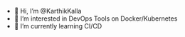 - 👋 Hi, I’m @KarthikKalla
- 👀 I’m interested in DevOps Tools on Docker/Kubernetes
- 🌱 I’m currently learning CI/CD


<!---
KarthikKalla/KarthikKalla is a ✨ special ✨ repository because its `README.md` (this file) appears on your GitHub profile.
You can click the Preview link to take a look at your changes.
--->
